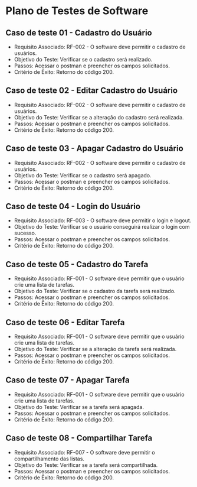 # Plano de Testes de Software

## Caso de teste 01 - Cadastro do Usuário

- Requisito Associado: RF-002 - O software deve permitir o cadastro de usuários.
- Objetivo do Teste: Verificar se o cadastro será realizado.
- Passos: Acessar o postman e preencher os campos solicitados.
- Critério de Êxito: Retorno do código 200.

## Caso de teste 02 - Editar Cadastro do Usuário

- Requisito Associado: RF-002 - O software deve permitir o cadastro de usuários.
- Objetivo do Teste: Verificar se a alteração do cadastro será realizada.
- Passos: Acessar o postman e preencher os campos solicitados.
- Critério de Êxito: Retorno do código 200.

## Caso de teste 03 - Apagar Cadastro do Usuário

- Requisito Associado: RF-002 - O software deve permitir o cadastro de usuários.
- Objetivo do Teste: Verificar se o cadastro será apagado.
- Passos: Acessar o postman e preencher os campos solicitados.
- Critério de Êxito: Retorno do código 200.

## Caso de teste 04 - Login do Usuário

- Requisito Associado: RF-003 - O software deve permitir o login e logout.
- Objetivo do Teste: Verificar se o usuário conseguirá realizar o login com sucesso.
- Passos: Acessar o postman e preencher os campos solicitados.
- Critério de Êxito: Retorno do código 200.

## Caso de teste 05 - Cadastro do Tarefa

- Requisito Associado: RF-001 - O software deve permitir que o usuário crie uma lista de tarefas.
- Objetivo do Teste: Verificar se o cadastro da tarefa será realizado.
- Passos: Acessar o postman e preencher os campos solicitados.
- Critério de Êxito: Retorno do código 200.

## Caso de teste 06 - Editar Tarefa

- Requisito Associado: RF-001 - O software deve permitir que o usuário crie uma lista de tarefas.
- Objetivo do Teste: Verificar se a alteração da tarefa será realizada.
- Passos: Acessar o postman e preencher os campos solicitados.
- Critério de Êxito: Retorno do código 200.

## Caso de teste 07 - Apagar Tarefa

- Requisito Associado: RF-001 - O software deve permitir que o usuário crie uma lista de tarefas.
- Objetivo do Teste: Verificar se a tarefa será apagada.
- Passos: Acessar o postman e preencher os campos solicitados.
- Critério de Êxito: Retorno do código 200.

## Caso de teste 08 - Compartilhar Tarefa

- Requisito Associado: RF-007 - O software deve permitir o compartilhamento das listas.
- Objetivo do Teste: Verificar se a tarefa será compartilhada.
- Passos: Acessar o postman e preencher os campos solicitados.
- Critério de Êxito: Retorno do código 200.
